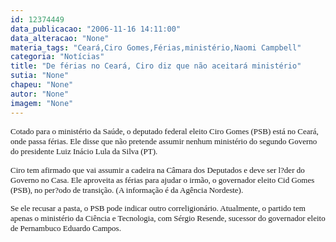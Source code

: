 ```yaml
---
id: 12374449
data_publicacao: "2006-11-16 14:11:00"
data_alteracao: "None"
materia_tags: "Ceará,Ciro Gomes,Férias,ministério,Naomi Campbell"
categoria: "Notícias"
title: "De férias no Ceará, Ciro diz que não aceitará ministério"
sutia: "None"
chapeu: "None"
autor: "None"
imagem: "None"
---
```

<p><P><FONT size=2><FONT face=Verdana>Cotado para o ministério da Saúde, o deputado federal eleito Ciro Gomes (PSB) está no Ceará, onde passa férias. Ele disse que não pretende assumir nenhum ministério do segundo Governo do presidente Luiz Inácio Lula da Silva (PT). </FONT></P></p>
<p><P><FONT face=Verdana>Ciro tem afirmado que vai assumir a cadeira na Câmara dos Deputados e deve ser l?der do Governo no Casa. Ele aproveita as férias para ajudar o irmão, o governador eleito Cid Gomes (PSB), no per?odo de transição. (A informação é da Agência Nordeste). </FONT></P></p>
<p><P><FONT face=Verdana>Se ele recusar a pasta, o PSB pode indicar outro correligionário. Atualmente, o partido tem apenas o ministério da Ciência e Tecnologia, com Sérgio Resende, sucessor do governador eleito de Pernambuco Eduardo Campos.</FONT> </P></FONT> </p>
